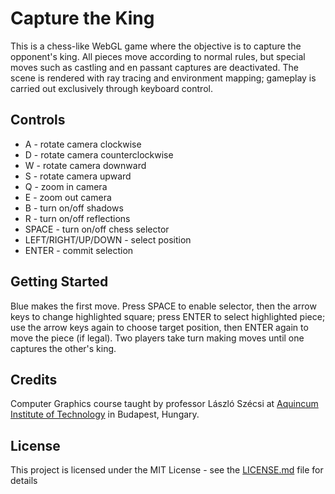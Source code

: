# Capture the King

This is a chess-like WebGL game where the objective is to capture the opponent's king. All pieces move according to normal rules, but special moves such as castling and en passant captures are deactivated. The scene is rendered with ray tracing and environment mapping; gameplay is carried out exclusively through keyboard control.

## Controls

* A - rotate camera clockwise
* D - rotate camera counterclockwise
* W - rotate camera downward
* S - rotate camera upward
* Q - zoom in camera
* E - zoom out camera
* B - turn on/off shadows
* R - turn on/off reflections
* SPACE - turn on/off chess selector
* LEFT/RIGHT/UP/DOWN - select position
* ENTER - commit selection

## Getting Started

Blue makes the first move. Press SPACE to enable selector, then the arrow keys to change highlighted square; press ENTER to select highlighted piece; use the arrow keys again to choose target position, then ENTER again to move the piece (if legal). Two players take turn making moves until one captures the other's king.

## Credits

Computer Graphics course taught by professor László Szécsi at [Aquincum Institute of Technology](https://www.ait-budapest.com/) in Budapest, Hungary.

## License

This project is licensed under the MIT License - see the [LICENSE.md](LICENSE.md) file for details

